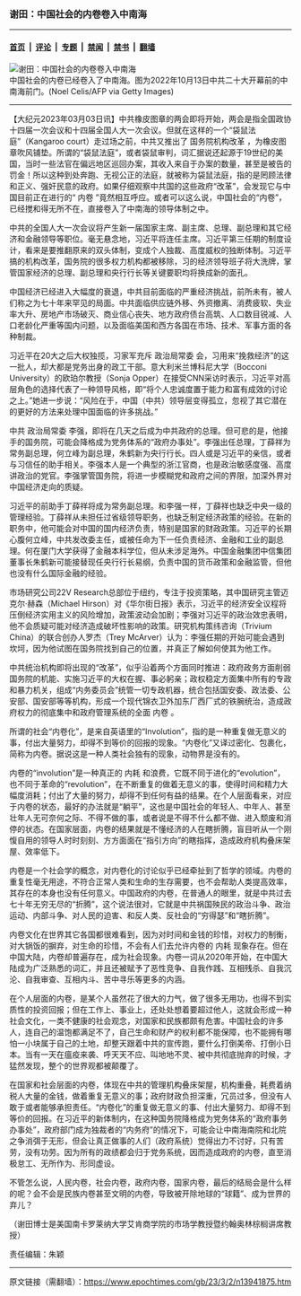### 谢田：中国社会的内卷卷入中南海

---

#### [首页](../../../..?n13941875) &nbsp;|&nbsp; [评论](../../../../../epoch-comment?n13941875) &nbsp;|&nbsp; [专题](../../../../../epoch-special?n13941875) &nbsp;|&nbsp; [禁闻](../../../../../epoch-news?n13941875) &nbsp;|&nbsp; [禁书](../../../../../books?n13941875) &nbsp;|&nbsp; [翻墙](https://github.com/gfw-breaker/nogfw/blob/master/README.md?n13941875)


<div><img alt="谢田：中国社会的内卷卷入中南海" class="attachment-djy_600_400 size-djy_600_400 wp-post-image" src="https://i.epochtimes.com/assets/uploads/2023/03/id13941946-Znh-GettyImages-1243929383-600x400.jpg"/>
<div class="caption">
 中国社会的内卷已经卷入了中南海。图为2022年10月13日中共二十大开幕前的中南海前门。(Noel Celis/AFP via Getty Images)
</div></div><hr/><div class="post_content" id="artbody" itemprop="articleBody">
 <!-- article content begin -->
 <p>
  【大纪元2023年03月03日讯】中共橡皮图章的两会即将开始，两会是指全国政协十四届一次会议和十四届全国人大一次会议。但就在这样的一个“袋鼠法庭”（Kangaroo court）走过场之前，中共又推出了
  <ok href="https://www.epochtimes.com/gb/tag/%E5%9B%BD%E5%8A%A1%E9%99%A2%E6%9C%BA%E6%9E%84%E6%94%B9%E9%9D%A9.html">
   国务院机构改革
  </ok>
  ，为橡皮图章吹风铺垫。所谓的“袋鼠法庭”，或者袋鼠审判，词汇据说还起源于19世纪的美国，当时一些法官在偏远地区巡回办案，其收入来自于办案的数量，甚至是被告的罚金！所以这种到处奔跑、无视公正的法庭，就被称为袋鼠法庭，指的是罔顾法律和正义、强奸民意的政府。如果仔细观察中共国的这些政府“改革”，会发现它与中国目前正在进行的“
  <ok href="https://www.epochtimes.com/gb/tag/%E5%86%85%E5%8D%B7.html">
   内卷
  </ok>
  ”竟然相互呼应。或者可以这么说，中国社会的“内卷”，已经搅和得无所不在，直接卷入了中南海的领导体制之中。
 </p>
 <p>
  中共的全国人大一次会议将产生新一届国家主席、副主席、总理、副总理和其它经济和金融领导等职位。毫无悬念地，习近平将连任主席。习近平第三任期的制度设计，看来是要推翻原来的双头体制，变成个人独裁、高度威权的独断体制。习近平搞的机构改革，国务院的很多权力机构都被移除，习的经济领导班子将大洗牌，掌管国家经济的总理、副总理和央行行长等关键要职均将换成新的面孔。
 </p>
 <p>
  中国经济已经进入大幅度的衰退，中共目前面临的严重经济挑战，前所未有，被人们称之为七十年来罕见的局面。中共面临供应链外移、外资撤离、消费疲软、失业率大升、房地产市场破灭、商业信心丧失、地方政府债台高筑、人口数目锐减、人口老龄化严重等国内问题，以及面临美国和西方各国在市场、技术、军事方面的各种制裁。
 </p>
 <p>
  习近平在20大之后大权独揽，习家军充斥
  <ok href="https://www.epochtimes.com/gb/tag/%E6%94%BF%E6%B2%BB%E5%B1%80%E5%B8%B8%E5%A7%94.html">
   政治局常委
  </ok>
  会，习用来“挽救经济”的这一批人，却大都是党务出身的政工干部。意大利米兰博科尼大学（Bocconi University）的欧珀尔教授（Sonja Opper）在接受CNN采访时表示，习近平对高层角色的选择代表了一种领导风格，即“将个人忠诚度置于能力和富有成效的讨论之上。”她进一步说：“风险在于，中国（中共）领导层变得孤立，忽视了其它潜在的更好的方法来处理中国面临的许多挑战。”
 </p>
 <p>
  中共
  <ok href="https://www.epochtimes.com/gb/tag/%E6%94%BF%E6%B2%BB%E5%B1%80%E5%B8%B8%E5%A7%94.html">
   政治局常委
  </ok>
  李强，即将在几天之后成为中共政府的总理。但可悲的是，他接手的国务院，可能会降格成为党务体系的“政府办事处”。李强出任总理，丁薛祥为常务副总理，何立峰为副总理，朱鹤新为央行行长。四人或是习近平的亲信，或者与习信任的助手相关。李强本人是一个典型的浙江官商，也是政治敏感度强、高度讲政治的党官。李强掌管国务院，将进一步模糊党和政府之间的界限，加深外界对中国经济走向的质疑。
 </p>
 <p>
  习近平的前助手丁薛祥将成为常务副总理。和李强一样，丁薛祥也缺乏中央一级的管理经验。丁薛祥从未担任过省级领导职务，也缺乏制定经济政策的经验。在新的职务中，他可能会对中国的国内经济负责，特别是国家的财政政策。习近平的长期心腹何立峰，中共发改委主任，或被任命为下一任负责经济、金融和工业的副总理。何在厦门大学获得了金融本科学位，但从未涉足海外。中国金融集团中信集团董事长朱鹤新可能接替现任央行行长易纲，负责中国的货币政策和金融监管，但他也没有什么国际金融的经验。
 </p>
 <p>
  市场研究公司22V Research总部位于纽约，专注于投资策略，其中国研究主管迈克尔‧赫森（Michael Hirson）对《华尔街日报》表示，习近平的经济安全议程将压倒经济实用主义的风险增加，政策波动会加剧；李强对习近平的政治效忠表明，他不会质疑可能对经济造成破坏性影响的政策。研究机构策纬咨询（Trivium China）的联合创办人罗杰（Trey McArver）认为：李强任期的开始可能会遇到坎坷，因为他试图在国务院找到自己的位置，并真正了解如何使其为他工作。
 </p>
 <p>
  中共统治机构即将出现的“改革”，似乎沿着两个方面同时推进：政府政务方面削弱国务院的机能、实施习近平的大权在握、事必躬亲；政权稳定方面集中所有的专政和暴力机关，组成“内务委员会”统管一切专政机器，统合包括国安委、政法委、公安部、国安部等等机构，形成一个现代锦衣卫外加东厂西厂式的铁腕统治，造成政府权力的彻底集中和政府管理系统的全面
  <ok href="https://www.epochtimes.com/gb/tag/%E5%86%85%E5%8D%B7.html">
   内卷
  </ok>
  。
 </p>
 <p>
  所谓的社会“内卷化”，是来自英语里的“Involution”，指的是一种重复做无意义的事，付出大量努力，却得不到等价的回报的现象。“内卷化”又译过密化、包裹化，简称为内卷。据说这是一种人类社会独有的现象，动物界是没有的。
 </p>
 <p>
  内卷的“involution”是一种真正的
  <ok href="https://www.epochtimes.com/gb/tag/%E5%86%85%E8%80%97.html">
   内耗
  </ok>
  和浪费，它既不同于进化的“evolution”，也不同于革命的“revolution”，在不断重复的做着无意义的事，使得时间和精力大幅度消耗；付出了大量的努力，却得不到任何有益的结果。在个人层面看来，对应于内卷的状态，最好的办法就是“躺平”，这也是中国社会的年轻人、中年人、甚至壮年人无可奈何之际、不得不做的事，或者说是不得不什么都不做、进入颓废和消停的状态。在国家层面，内卷的结果就是不懂经济的人在瞎折腾，盲目听从一个刚愎自用的领导人时时刻刻、方方面面在“指引方向”的瞎指挥，造成政府机构叠床架屋、效率低下。
 </p>
 <p>
  内卷是一个社会学的概念，对内卷化的讨论似乎已经牵扯到了哲学的领域。内卷的重复性毫无用途，不符合正常人类和生命的生存需要，也不会帮助人类提高效率，其存在的本身也没有任何意义。中国政府的内卷，在普通人的眼里，就是中共过去七十年无穷无尽的“折腾”，这个说法很对，它就是中共祸国殃民的政治斗争、政治运动、内部斗争、对人民的迫害、和反人类、反社会的“穷得瑟”和“瞎折腾”。
 </p>
 <p>
  内卷文化在世界其它各国都很难看到，因为对时间和金钱的珍惜，对权力的制衡，对大锅饭的摒弃，对生命的珍惜，不会有人们去允许内卷的
  <ok href="https://www.epochtimes.com/gb/tag/%E5%86%85%E8%80%97.html">
   内耗
  </ok>
  现象存在。但在中国大陆，内卷却普遍存在，成为社会现象。内卷一词从2020年开始，在中国大陆成为广泛熟悉的词汇，并且还被赋予了恶性竞争、自我作践、互相残杀、自我沉沦、自我审查、互相内斗、苦中寻乐等更多的内涵。
 </p>
 <p>
  在个人层面的内卷，是某个人虽然花了很大的力气，做了很多无用功，也得不到实质性的投资回报；但在工作上、事业上，还处处想着要超过他人，这就会形成一种社会文化，一类不健康的社会观念，对国家和民族都颇有危害。中国社会的许多人，连自己的温饱都满足不了，自己生命和财产的权利都不能保障，也不能拥有哪怕一小块属于自己的土地，却整天跟着中共的宣传跑，要什么打倒美帝、打倒小日本。当有一天在瘟疫来袭、呼天天不应、叫地地不灵、被中共彻底抛弃的时候，才猛然发现，整个的世界观都被颠覆了。
 </p>
 <p>
  在国家和社会层面的内卷，体现在中共的管理机构叠床架屋，机构重叠，耗费着纳税人大量的金钱，做着重复无意义的事；政府财政负担深重，冗员过多，但没有人敢于或者能够承担责任。“内卷化”的重复做无意义的事、付出大量努力、却得不到等价的回报。在习近平的新体制内，在这种国务院降格成为党务体系的“政府事务办事处”，政府部门成为独裁者的“内务府”的情况下，可能会让中南海南院和北院之争消弭于无形，但会让真正做事的人们（政府系统）觉得出力不讨好，只有苦劳，没有功劳。因为所有的政绩都会归于党务系统，因而造成政府的内卷，直至消极怠工、无所作为、形同虚设。
 </p>
 <p>
  不管怎么说，人民内卷，社会内卷，政府内卷，国家内卷，最后的结局会是什么样的呢？会不会是民族内卷甚至文明的内卷，导致被开除地球的“球籍”、成为世界的弃儿？
 </p>
 <p>
  （谢田博士是美国南卡罗莱纳大学艾肯商学院的市场学教授暨约翰奥林棕榈讲席教授）
 </p>
 <p>
  责任编辑：朱颖
 </p>
 <!-- article content end -->
 <div id="below_article_ad">
 </div>
</div>


---

原文链接（需翻墙）：https://www.epochtimes.com/gb/23/3/2/n13941875.htm